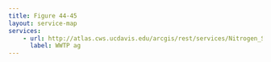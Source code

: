 ```yaml
---
title: Figure 44-45
layout: service-map
services: 
    - url: http://atlas.cws.ucdavis.edu/arcgis/rest/services/Nitrogen_Sources_and_Loading_to_Groundwater_TR2/Fig44_45_WWTP_N_discharge_to_irrigated_agriculture/MapServer
      label: WWTP ag
---
```

 